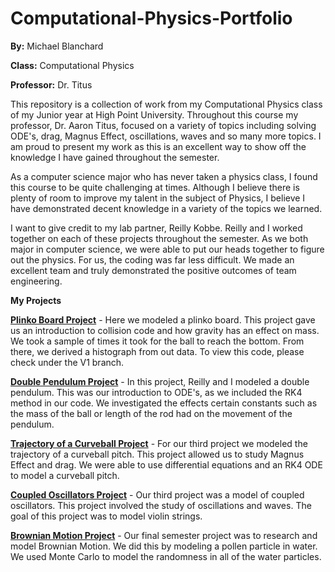 # Computational-Physics-Portfolio
**By:** Michael Blanchard

**Class:** Computational Physics

**Professor:** Dr. Titus

This repository is a collection of work from my Computational Physics class of my Junior year at High Point University. Throughout this course my professor, Dr. Aaron Titus, focused on a variety of topics including solving ODE's, drag, Magnus Effect, oscillations, waves and so many more topics. I am proud to present my work as this is an excellent way to show off the knowledge I have gained throughout the semester. 

As a computer science major who has never taken a physics class, I found this course to be quite challenging at times. Although I believe there is plenty of room to improve my talent in the subject of Physics, I believe I have demonstrated decent knowledge in a variety of the topics we learned. 

I want to give credit to my lab partner, Reilly Kobbe. Reilly and I worked together on each of these projects throughout the semester. As we both major in computer science, we were able to put our heads together to figure out the physics. For us, the coding was far less difficult. We made an excellent team and truly demonstrated the positive outcomes of team engineering. 

**My Projects**

**[Plinko Board Project](Plinko_Board.ipynb)** - Here we modeled a plinko board. This project gave us an introduction to collision code and how gravity has an effect on mass. We took a sample of times it took for the ball to reach the bottom. From there, we derived a histograph from out data. To view this code, please check under the V1 branch.

**[Double Pendulum Project](Double_Pendulum.ipynb)** - In this project, Reilly and I modeled a double pendulum. This was our introduction to ODE's, as we included the RK4 method in our code. We investigated the effects certain constants such as the mass of the ball or length of the rod had on the movement of the pendulum.

**[Trajectory of a Curveball Project](Curveball_Trajectory.ipynb)** - For our third project we modeled the trajectory of a curveball pitch. This project allowed us to study Magnus Effect and drag. We were able to use differential equations and an RK4 ODE to model a curveball pitch.

**[Coupled Oscillators Project](Coupled_Oscillators.ipynb)** - Our third project was a model of coupled oscillators. This project involved the study of oscillations and waves. The goal of this project was to model violin strings.

**[Brownian Motion Project](Brownian_Motion.ipynb)** - Our final semester project was to research and model Brownian Motion. We did this by modeling a pollen particle in water. We used Monte Carlo to model the randomness in all of the water particles.


